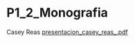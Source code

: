 # P1_2_Monografia
Casey Reas
[presentacion_casey_reas_.pdf](https://github.com/PaulaNavarroAmat/P1_2_Monografia/files/7254325/presentacion_casey_reas_.pdf)
